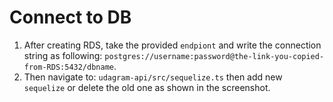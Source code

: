 # Connect to DB

1. After creating RDS, take the provided `endpiont` and write the connection string as following: `postgres://username:password@the-link-you-copied-from-RDS:5432/dbname`.
1. Then navigate to: `udagram-api/src/sequelize.ts` then add new `sequelize` or delete the old one as shown in the screenshot.
